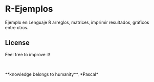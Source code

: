 # R-Ejemplos
Ejemplo en Lenguaje R arreglos, matrices,  imprimir resultados, gráficos entre otros.


## License
Feel free to improve it!

<BR>
  <BR>
**knowledge belongs to humanity**, *Pascal*
